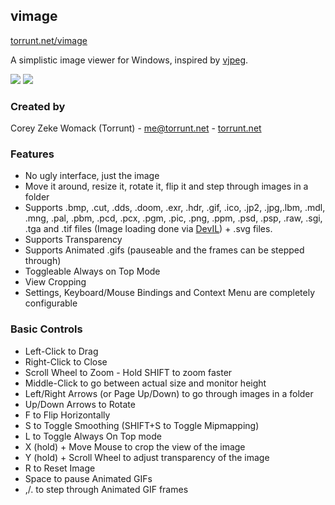## vimage
[torrunt.net/vimage](http://torrunt.net/vimage)

A simplistic image viewer for Windows, inspired by [vjpeg](http://stereopsis.com/vjpeg/).

![](https://i.imgur.com/Il2ZfTV.png)
![](https://i.imgur.com/x0Gu282.png)

### Created by
Corey Zeke Womack (Torrunt) - [me@torrunt.net](mailto:me@torrunt.net) - [torrunt.net](http://torrunt.net)

### Features
- No ugly interface, just the image
- Move it around, resize it, rotate it, flip it and step through images in a folder
- Supports .bmp, .cut, .dds, .doom, .exr, .hdr, .gif, .ico, .jp2, .jpg,.lbm, .mdl, .mng, .pal, .pbm, .pcd, .pcx, .pgm, .pic, .png, .ppm, .psd, .psp, .raw, .sgi, .tga and .tif files (Image loading done via [DevIL](http://openil.sourceforge.net/about.php)) + .svg files.
- Supports Transparency
- Supports Animated .gifs (pauseable and the frames can be stepped through)
- Toggleable Always on Top Mode
- View Cropping
- Settings, Keyboard/Mouse Bindings and Context Menu are completely configurable

### Basic Controls
- Left-Click to Drag
- Right-Click to Close
- Scroll Wheel to Zoom - Hold SHIFT to zoom faster
- Middle-Click to go between actual size and monitor height
- Left/Right Arrows (or Page Up/Down) to go through images in a folder
- Up/Down Arrows to Rotate
- F to Flip Horizontally
- S to Toggle Smoothing (SHIFT+S to Toggle Mipmapping)
- L to Toggle Always On Top mode
- X (hold) + Move Mouse to crop the view of the image
- Y (hold) + Scroll Wheel to adjust transparency of the image
- R to Reset Image
- Space to pause Animated GIFs
- ,/. to step through Animated GIF frames
